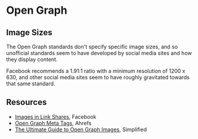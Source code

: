 # Open Graph

## Image Sizes

The Open Graph standards don't specify specific image sizes, and so unofficial
standards seem to have developed by social media sites and how they display
content.

Facebook recommends a 1.91:1 ratio with a minimum resolution of 1200 x 630, and
other social media sites seem to have roughly gravitated towards that same
standard.

## Resources

- [Images in Link Shares](https://developers.facebook.com/docs/sharing/webmasters/images),
  Facebook
- [Open Graph Meta Tags](https://ahrefs.com/blog/open-graph-meta-tags/), Ahrefs
- [The Ultimate Guide to Open Graph Images](https://simplified.com/blog/design/open-graph-image-everything-you-need-to-know/),
  Simplified
